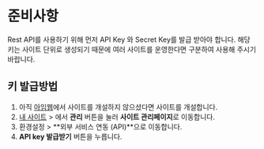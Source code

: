 # 준비사항

Rest API를 사용하기 위해 먼저 API Key 와 Secret Key를 발급 받아야 합니다. 해당 키는 사이트 단위로 생성되기 때문에 여러 사이트를 운영한다면 구분하여 사용해 주시기 바랍니다.

## 키 발급방법

1. 아직 [아임웹](https://imweb.me)에서 사이트를 개설하지 않으셨다면 사이트를 개설합니다.
2. [내 사이트](https://imweb.me/mysite) > 에서 **관리** 버튼을 눌러 **사이트 관리페이지**로 이동합니다.
3. 환경설정 > **외부 서비스 연동 (API)**으로 이동합니다.
4. **API key 발급받기** 버튼을 누릅니다.
